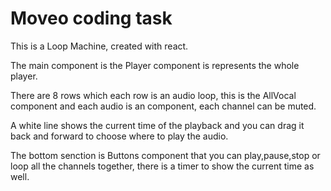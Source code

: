 <h1>Moveo coding task</h1>

This is a Loop Machine, created with react.

The main component is the Player component is represents the whole player.

There are 8 rows which each row is an audio loop, this is the AllVocal component and each audio is an component, each channel can be muted.

A white line shows the current time of the playback and you can drag it back and forward to choose where to play the audio.

The bottom senction is Buttons component that you can play,pause,stop or loop all the channels together, there is a timer to show the current time as well.

